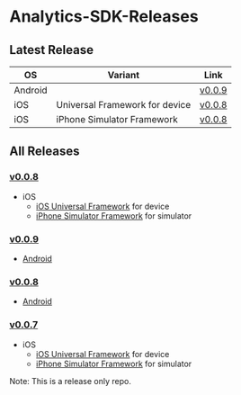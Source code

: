 # Analytics-SDK-Releases

## Latest Release
OS|Variant|Link
---|---|---
Android||[v0.0.9](https://github.com/zeotap/Analytics-SDK-Releases/releases/download/v0.0.9/zeotap-analytics-android-v0.0.9.zip)
iOS|Universal Framework for device|[v0.0.8](https://github.com/zeotap/Analytics-SDK-Releases/releases/download/v0.0.8/Insight-ios-v0.0.8-iosuniversal-framework.zip)
iOS|iPhone Simulator Framework|[v0.0.8](https://github.com/zeotap/Analytics-SDK-Releases/releases/download/v0.0.8/Insight-ios-v0.0.8-iphonesimulator-framework.zip)


## All Releases
### [v0.0.8](https://github.com/zeotap/Analytics-SDK-Releases/releases/tag/v0.0.8)
- iOS
  - [iOS Universal Framework](https://github.com/zeotap/Analytics-SDK-Releases/releases/download/v0.0.8/Insight-ios-v0.0.8-iosuniversal-framework.zip) for device
  - [iPhone Simulator Framework](https://github.com/zeotap/Analytics-SDK-Releases/releases/download/v0.0.8/Insight-ios-v0.0.8-iphonesimulator-framework.zip) for simulator

### [v0.0.9](https://github.com/zeotap/Analytics-SDK-Releases/releases/tag/v0.0.9)
- [Android](https://github.com/zeotap/Analytics-SDK-Releases/releases/download/v0.0.9/zeotap-analytics-android-v0.0.9.zip)

### [v0.0.8](https://github.com/zeotap/Analytics-SDK-Releases/releases/tag/v0.0.8)
- [Android](https://github.com/zeotap/Analytics-SDK-Releases/releases/download/v0.0.8/zeotap-analytics-android-v0.0.8.zip)

### [v0.0.7](https://github.com/zeotap/Analytics-SDK-Releases/releases/tag/v0.0.7)
- iOS
  - [iOS Universal Framework](https://github.com/zeotap/Analytics-SDK-Releases/releases/download/v0.0.7/Insight-ios-v0.0.7-iosuniversal-framework.zip) for device
  - [iPhone Simulator Framework](https://github.com/zeotap/Analytics-SDK-Releases/releases/download/v0.0.7/Insight-ios-v0.0.7-iphonesimulator-framework.zip) for simulator


Note: This is a release only repo.
